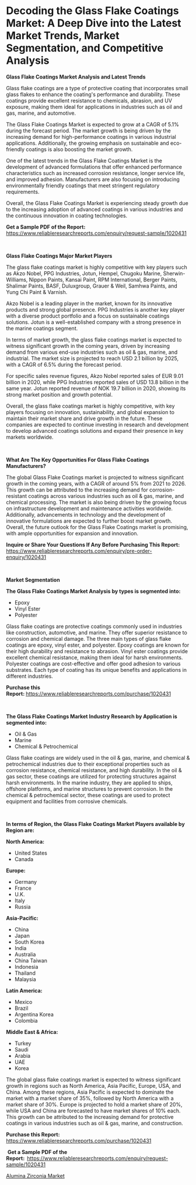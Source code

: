 <p><h1>Decoding the Glass Flake Coatings Market: A Deep Dive into the Latest Market Trends, Market Segmentation, and Competitive Analysis</h1></p><p><strong>Glass Flake Coatings Market Analysis and Latest Trends</strong></p>
<p><p>Glass flake coatings are a type of protective coating that incorporates small glass flakes to enhance the coating's performance and durability. These coatings provide excellent resistance to chemicals, abrasion, and UV exposure, making them ideal for applications in industries such as oil and gas, marine, and automotive.</p><p>The Glass Flake Coatings Market is expected to grow at a CAGR of 5.1% during the forecast period. The market growth is being driven by the increasing demand for high-performance coatings in various industrial applications. Additionally, the growing emphasis on sustainable and eco-friendly coatings is also boosting the market growth.</p><p>One of the latest trends in the Glass Flake Coatings Market is the development of advanced formulations that offer enhanced performance characteristics such as increased corrosion resistance, longer service life, and improved adhesion. Manufacturers are also focusing on introducing environmentally friendly coatings that meet stringent regulatory requirements.</p><p>Overall, the Glass Flake Coatings Market is experiencing steady growth due to the increasing adoption of advanced coatings in various industries and the continuous innovation in coating technologies.</p></p>
<p><strong>Get a Sample PDF of the Report:&nbsp;</strong> <a href="https://www.reliableresearchreports.com/enquiry/request-sample/1020431">https://www.reliableresearchreports.com/enquiry/request-sample/1020431</a></p>
<p>&nbsp;</p>
<p><strong>Glass Flake Coatings Major Market Players</strong></p>
<p><p>The glass flake coatings market is highly competitive with key players such as Akzo Nobel, PPG Industries, Jotun, Hempel, Chugoku Marine, Sherwin-Williams, Nippon Paints, Kansai Paint, RPM International, Berger Paints, Shalimar Paints, BASF, Duluxgroup, Grauer & Weil, Samhwa Paints, and Yung Chi Paint & Varnish. </p><p>Akzo Nobel is a leading player in the market, known for its innovative products and strong global presence. PPG Industries is another key player with a diverse product portfolio and a focus on sustainable coatings solutions. Jotun is a well-established company with a strong presence in the marine coatings segment. </p><p>In terms of market growth, the glass flake coatings market is expected to witness significant growth in the coming years, driven by increasing demand from various end-use industries such as oil & gas, marine, and industrial. The market size is projected to reach USD 2.1 billion by 2025, with a CAGR of 6.5% during the forecast period.</p><p>For specific sales revenue figures, Akzo Nobel reported sales of EUR 9.01 billion in 2020, while PPG Industries reported sales of USD 13.8 billion in the same year. Jotun reported revenue of NOK 19.7 billion in 2020, showing its strong market position and growth potential.</p><p>Overall, the glass flake coatings market is highly competitive, with key players focusing on innovation, sustainability, and global expansion to maintain their market share and drive growth in the future. These companies are expected to continue investing in research and development to develop advanced coatings solutions and expand their presence in key markets worldwide.</p></p>
<p>&nbsp;</p>
<p><strong>What Are The Key Opportunities For Glass Flake Coatings Manufacturers?</strong></p>
<p><p>The global Glass Flake Coatings market is projected to witness significant growth in the coming years, with a CAGR of around 5% from 2021 to 2026. This growth can be attributed to the increasing demand for corrosion-resistant coatings across various industries such as oil & gas, marine, and chemical processing. The market is also being driven by the growing focus on infrastructure development and maintenance activities worldwide. Additionally, advancements in technology and the development of innovative formulations are expected to further boost market growth. Overall, the future outlook for the Glass Flake Coatings market is promising, with ample opportunities for expansion and innovation.</p></p>
<p><strong>Inquire or Share Your Questions If Any Before Purchasing This Report:</strong> <a href="https://www.reliableresearchreports.com/enquiry/pre-order-enquiry/1020431">https://www.reliableresearchreports.com/enquiry/pre-order-enquiry/1020431</a></p>
<p>&nbsp;</p>
<p><strong>Market Segmentation</strong></p>
<p><strong>The Glass Flake Coatings Market Analysis by types is segmented into:</strong></p>
<p><ul><li>Epoxy</li><li>Vinyl Ester</li><li>Polyester</li></ul></p>
<p><p>Glass flake coatings are protective coatings commonly used in industries like construction, automotive, and marine. They offer superior resistance to corrosion and chemical damage. The three main types of glass flake coatings are epoxy, vinyl ester, and polyester. Epoxy coatings are known for their high durability and resistance to abrasion. Vinyl ester coatings provide excellent chemical resistance, making them ideal for harsh environments. Polyester coatings are cost-effective and offer good adhesion to various substrates. Each type of coating has its unique benefits and applications in different industries.</p></p>
<p><strong>Purchase this Report:&nbsp;</strong><a href="https://www.reliableresearchreports.com/purchase/1020431">https://www.reliableresearchreports.com/purchase/1020431</a></p>
<p>&nbsp;</p>
<p><strong>The Glass Flake Coatings Market Industry Research by Application is segmented into:</strong></p>
<p><ul><li>Oil & Gas</li><li>Marine</li><li>Chemical & Petrochemical</li></ul></p>
<p><p>Glass flake coatings are widely used in the oil & gas, marine, and chemical & petrochemical industries due to their exceptional properties such as corrosion resistance, chemical resistance, and high durability. In the oil & gas sector, these coatings are utilized for protecting structures against harsh environments. In the marine industry, they are applied to ships, offshore platforms, and marine structures to prevent corrosion. In the chemical & petrochemical sector, these coatings are used to protect equipment and facilities from corrosive chemicals.</p></p>
<p>&nbsp;</p>
<p><strong>In terms of Region, the Glass Flake Coatings Market Players available by Region are:</strong></p>
<p>
    <p> <strong> North America: </strong>
        <ul>
            <li>United States</li>
            <li>Canada</li>
        </ul>
        </p> 
    <p> <strong> Europe: </strong>
        <ul>
            <li>Germany</li>
            <li>France</li>
            <li>U.K.</li>
            <li>Italy</li>
            <li>Russia</li>
        </ul>
        </p> 
    <p> <strong> Asia-Pacific: </strong>
        <ul>
            <li>China</li>
            <li>Japan</li>
            <li>South Korea</li>
            <li>India</li>
            <li>Australia</li>
            <li>China Taiwan</li>
            <li>Indonesia</li>
            <li>Thailand</li>
            <li>Malaysia</li>
        </ul>
        </p> 
    <p> <strong> Latin America: </strong>
        <ul>
            <li>Mexico</li>
            <li>Brazil</li>
            <li>Argentina Korea</li>
            <li>Colombia</li>
        </ul>
        </p> 
    <p> <strong> Middle East & Africa: </strong>
        <ul>
            <li>Turkey</li>
            <li>Saudi</li>
            <li>Arabia</li>
            <li>UAE</li>
            <li>Korea</li>
        </ul>
    </p>
    </p>
<p><p>The global glass flake coatings market is expected to witness significant growth in regions such as North America, Asia Pacific, Europe, USA, and China. Among these regions, Asia Pacific is expected to dominate the market with a market share of 35%, followed by North America with a market share of 30%. Europe is projected to hold a market share of 20%, while USA and China are forecasted to have market shares of 10% each. This growth can be attributed to the increasing demand for protective coatings in various industries such as oil & gas, marine, and construction.</p></p>
<p><strong>Purchase this Report: </strong><a href="https://www.reliableresearchreports.com/purchase/1020431">https://www.reliableresearchreports.com/purchase/1020431</a></p>
<p>&nbsp;<strong>Get a Sample PDF of the Report:&nbsp;&nbsp;</strong><a href="https://www.reliableresearchreports.com/enquiry/request-sample/1020431">https://www.reliableresearchreports.com/enquiry/request-sample/1020431</a></p>
<p><strong></strong></p>
<p><p><a href="https://gamy-alyssum-396.notion.site/Alumina-Zirconia-Market-Provides-a-Comprehensive-Analysis-Including-a-Macro-Overview-of-the-Market-a-a0ed41ecaa6c4ce6af94ec03d46f53f8">Alumina Zirconia Market</a></p></p>